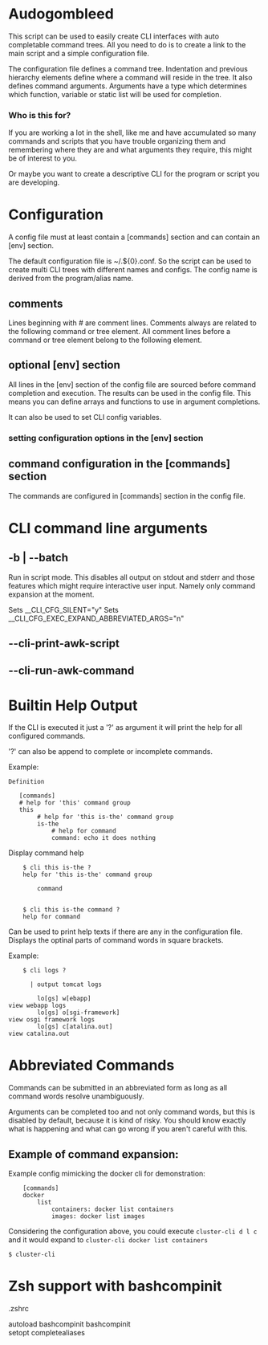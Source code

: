 # Audogombleed


This script can be used to easily create CLI interfaces with auto completable command trees.
All you need to do is to create a link to the main script and a simple configuration file.

The configuration file defines a command tree. 
Indentation and previous hierarchy elements define where a command will reside in the tree. 
It also defines command arguments. Arguments have a type which determines which function, variable or static list will be used for completion.


### Who is this for?

If you are working a lot in the shell, like me and have accumulated so many commands
and scripts that you have trouble organizing them and remembering where they are and what
arguments they require, this might be of interest to you.

Or maybe you want to create a descriptive CLI for the program or script you are developing.


# Configuration

A config file must at least contain a [commands] section and can contain an [env] section.

The default configuration file is ~/.${0}.conf. So the script can be used to
create multi CLI trees with different names and configs. The config name is
derived from the program/alias name.


## comments

Lines beginning with # are comment lines. Comments always
are related to the following command or tree element.
All comment lines before a command or tree element belong to
the following element.

## optional [env] section

All lines in the [env] section of the config file are sourced before
command completion and execution. The results can be used in the config file.
This means you can define arrays and functions to use in argument completions.

It can also be used to set CLI config variables.

### setting configuration options in the [env] section







## command configuration in the [commands] section

The commands are configured in [commands] section in the config file.




# CLI command line arguments

## -b | --batch

Run in script mode. This disables all output on stdout and stderr
and those features which might require interactive user input.
Namely only command expansion at the moment.

Sets __CLI_CFG_SILENT="y"
Sets __CLI_CFG_EXEC_EXPAND_ABBREVIATED_ARGS="n"


## --cli-print-awk-script

## --cli-run-awk-command


# Builtin Help Output

If the CLI is executed it just a '?' as argument it will print the help for
all configured commands.

'?' can also be append to complete or incomplete commands.

Example:


    Definition

       [commands]
       # help for 'this' command group
       this
            # help for 'this is-the' command group
            is-the
                # help for command
                command: echo it does nothing

Display command help

        $ cli this is-the ?
        help for 'this is-the' command group

            command


        $ cli this is-the command ?
        help for command
         

Can be used to print help texts if there are any in the configuration file.
Displays the optinal parts of command words in square brackets.


Example:

        $ cli logs ?
    
          | output tomcat logs
    
            lo[gs] w[ebapp]                                            view webapp logs
            lo[gs] o[sgi-framework]                                    view osgi framework logs
            lo[gs] c[atalina.out]                                      view catalina.out





# Abbreviated Commands

Commands can be submitted in an abbreviated form as long as all command words resolve unambiguously.

Arguments can be completed too and not only command words, but this is disabled by default,
because it is kind of risky. You should know exactly what is happening and what can go wrong
if you aren't careful with this.


## Example of command expansion:

Example config mimicking the docker cli for demonstration:

        [commands]
        docker
            list
                containers: docker list containers
                images: docker list images

Considering the configuration above, you could execute `cluster-cli d l c` and it would expand to `cluster-cli docker list containers`

    $ cluster-cli 



# Zsh support with bashcompinit
.zshrc 

autoload bashcompinit
bashcompinit          
setopt completealiases
